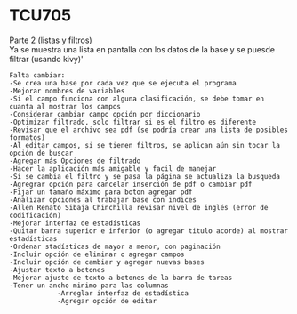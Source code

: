 # TCU705
Parte 2 (listas y filtros)    
    Ya se muestra una lista en pantalla con los datos de la base y se puesde filtrar (usando kivy)'

    Falta cambiar:
    -Se crea una base por cada vez que se ejecuta el programa
    -Mejorar nombres de variables
    -Si el campo funciona con alguna clasificación, se debe tomar en cuanta al mostrar los campos
    -Considerar cambiar campo opción por diccionario  
    -Optimizar filtrado, solo filtrar si es el filtro es diferente
    -Revisar que el archivo sea pdf (se podría crear una lista de posibles formatos)
    -Al editar campos, si se tienen filtros, se aplican aún sin tocar la opción de buscar
    -Agregar más Opciones de filtrado
    -Hacer la aplicación más amigable y facil de manejar
    -Si se cambia el filtro y se pasa la página se actualiza la busqueda
    -Agregrar opción para cancelar inserción de pdf o cambiar pdf
    -Fijar un tamaño máximo para boton agregar pdf
    -Analizar opciones al trabajar base con indices
    -Allen Renato Sibaja Chinchilla revisar nivel de inglés (error de codificación)
    -Mejorar interfaz de estadísticas
    -Quitar barra superior e inferior (o agregar titulo acorde) al mostrar estadísticas
    -Ordenar stadísticas de mayor a menor, con paginación
    -Incluir opción de eliminar o agregar campos
    -Incluir opción de cambiar y agregar nuevas bases
    -Ajustar texto a botones
    -Mejorar ajuste de texto a botones de la barra de tareas
    -Tener un ancho minimo para las columnas
                -Arreglar interfaz de estadística
                -Agregar opción de editar